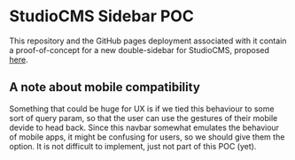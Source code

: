 # StudioCMS Sidebar POC

This repository and the GitHub pages deployment associated with it contain a proof-of-concept for a new double-sidebar for StudioCMS, 
proposed [here](https://github.com/astrolicious/studiocms/discussions/294).

## A note about mobile compatibility

Something that could be huge for UX is if we tied this behaviour to some sort of query param, so that the user can use the gestures of their
mobile devide to head back. Since this navbar somewhat emulates the behaviour of mobile apps, it might be confusing for users, so we should
give them the option. It is not difficult to implement, just not part of this POC (yet).